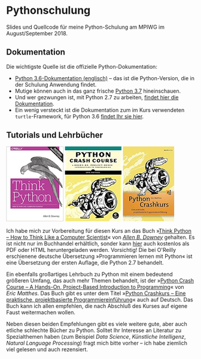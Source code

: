 # Pythonschulung

Slides und Quellcode für meine Python-Schulung am MPIWG im August/September 2018.

## Dokumentation

Die wichtigste Quelle ist die offizielle Python-Dokumentation:

- [Python 3.6-Dokumentation (englisch)](https://docs.python.org/3.6/) – das ist die Python-Version, die in der Schulung Anwendung findet.
- Mutige können auch in das ganz frische [Python 3.7](https://docs.python.org/3.7/) hineinschauen.
- Und wer gezwungen ist, mit Python 2.7 zu arbeiten, [findet hier die Dokumentation](https://docs.python.org/2.7/).
- Ein wenig versteckt ist die Dokumentation zum im Kurs verwendeten `turtle`-Framework, für Python 3.6 [findet Ihr sie hier](https://docs.python.org/3.6/library/turtle.html).

## Tutorials und Lehrbücher

![Think Python](images/thinkpython.jpg) ![Python Crash Course](images/pcce.jpg) ![Python Chrash-Kurs](images/pccd.jpg)

Ich habe mich zur Vorbereitung für diesen Kurs an das Buch »[Think Python – How to Think Like a Computer Scientist](https://amzn.to/2wyRK1d)« von *[Allen B. Downey](https://en.wikipedia.org/wiki/Allen_B._Downey)* gehalten. Es ist nicht nur im Buchhandel erhältlich, sonder kann [hier](http://greenteapress.com/wp/think-python-2e/) auch kostenlos als PDF oder HTML heruntergeladen werden. Vorsichtig! Die bei O'Reilly erschienene deutsche Übersetzung »Programmieren lernen mit Python« ist eine Übersetzung der ersten Auflage, die Python 2.7 behandelt.

Ein ebenfalls großartiges Lehrbuch zu Python mit einem bedeutend größeren Umfang, das auch mehr Themen behandelt, ist der »[Python Crash Course – A Hands-On, Project-Based Introduction to Programming](https://amzn.to/2Q08uGq)« von *Eric Matthes*. Das Buch gibt es unter dem Titel »[Python Crashkurs – Eine praktische, projektbasierte Programmiereinführung](https://amzn.to/2wyTgjV)« auch auf Deutsch. Das Buch kann ich allen empfehlen, die nach Abschluß des Kurses auf eigene Faust weitermachen wollen.

Neben diesen beiden Empfehlungen gibt es viele weitere gute, aber auch etliche schlechte Bücher zu Python. Solltet Ihr Interesse an Literatur zu Spezialthemen haben (zum Beispiel *Data Science*, *Künstliche Intelligenz*, *Natural Language Processing*) fragt mich bitte vorher – ich habe ziemlich viel gelesen und auch rezensiert.
